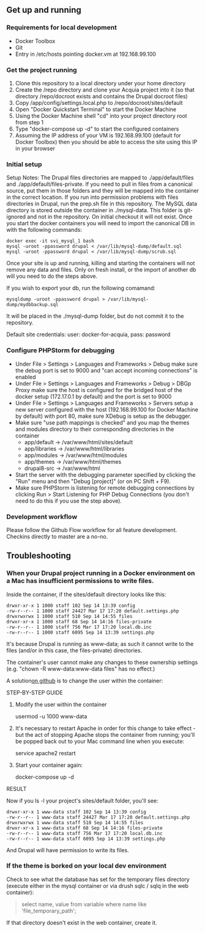 ## Get up and running

### Requirements for local development

- Docker Toolbox
- Git
- Entry in /etc/hosts pointing docker.vm at 192.168.99.100

### Get the project running

1. Clone this repository to a local directory under your home directory
2. Create the /repo directory and clone your Acquia project into it (so that directory /repo/docroot exists and contains the Drupal docroot files)
3. Copy /app/config/settings.local.php to /repo/docroot/sites/default
4. Open "Docker Quickstart Terminal" to start the Docker Machine
5. Using the Docker Machine shell "cd" into your project directory root from step 1
6. Type "docker-compose up -d" to start the configured containers
7. Assuming the IP address of your VM is 192.168.99.100 (default for Docker Toolbox) then you should be able to access
the site using this IP in your browser

### Initial setup

Setup Notes:
The Drupal files directories are mapped to ./app/default/files and ./app/default/files-private. If you need to pull in
files from a canonical source, put them in those folders and they will be mapped into the container in the correct
location.
If you run into permission problems with files directories in Drupal, run the prep.sh file in this repository.
The MySQL data directory is stored outside the container in ./mysql-data. This folder is git-ignored and not in the
repository. On initial checkout it will not exist. Once you start the docker containers you will need to import the
canonical DB in with the following commands:

    docker exec -it svi_mysql_1 bash
    mysql -uroot -ppassword drupal < /var/lib/mysql-dump/default.sql
    mysql -uroot -ppassword drupal < /var/lib/mysql-dump/scrub.sql

Once your site is up and running, killing and starting the containers will not remove any data and files. Only on fresh
install, or the import of another db will you need to do the steps above.

If you wish to export your db, run the following comamand:

    mysqldump -uroot -ppassword drupal > /var/lib/mysql-dump/mydbbackup.sql

It will be placed in the ./mysql-dump folder, but do not commit it to the repository.

Default site credentials: user: docker-for-acquia, pass: password

### Configure PHPStorm for debugging

- Under File > Settings > Languages and Frameworks > Debug make sure the debug port is set to 9000 and "can accept
incoming connections" is enabled
- Under File > Settings > Languages and Frameworks > Debug > DBGp Proxy make sure the host is configured for the bridged
host of the docker setup (172.17.0.1 by default) and the port is set to 9000
- Under File > Settings > Languages and Frameworks > Servers setup a new server configured with the host (192.168.99.100
for Docker Machine by default) with port 80, make sure XDebug is setup as the debugger.
- Make sure "use path mappings is checked" and you map the themes and modules directory to their corresponding
directories in the container
    - app/default -> /var/www/html/sites/default
    - app/libraries -> /var/www/html/libraries
    - app/modules -> /var/www/html/modules
    - app/themes -> /var/www/html/themes
    - drupal8-src -> /var/www/html
- Start the server with the debugging parameter specified by clicking the "Run" menu and then "Debug [project]" (or on
PC Shift + F9).
- Make sure PHPStorm is listening for remote debugging connections by clicking Run > Start Listening for PHP Debug
Connections (you don't need to do this if you use the step above).

### Development workflow

Please follow the Github Flow workflow for all feature development. Checkins directly to master are a no-no.

## Troubleshooting

### When your Drupal project running in a Docker environment on a Mac has insufficient permissions to write files.

Inside the container, if the sites/default directory looks like this:

    drwxr-xr-x 1 1000 staff 102 Sep 14 13:39 config
    -rw-r--r-- 1 1000 staff 24427 Mar 17 17:20 default.settings.php
    drwxrwxrwx 1 1000 staff 510 Sep 14 14:55 files
    drwxr-xr-x 1 1000 staff 68 Sep 14 14:16 files-private
    -rw-r--r-- 1 1000 staff 756 Mar 17 17:20 local.db.inc
    -rw-r--r-- 1 1000 staff 6095 Sep 14 13:39 settings.php

It's because Drupal is running as www-data; as such it cannot write to the files (and/or in this case, the files-private) directories.

The container's user cannot make any changes to these ownership settings (e.g. "chown -R www-data:www-data files" has no effect.)

A solution[on github](https://github.com/boot2docker/boot2docker/issues/587#issuecomment-114868208 "boot2docker on github") is to change the user within the container:

STEP-BY-STEP GUIDE

1. Modify the user within the container

     usermod -u 1000 www-data

2. It's necessary to restart Apache in order for this change to take effect - but the act of stopping Apache stops the container from running; you'll be popped back out to your Mac command line when you execute:

     service apache2 restart

3. Start your container again:

     docker-compose up -d

RESULT

Now if you ls -l your project's sites/default folder, you'll see:

    drwxr-xr-x 1 www-data staff 102 Sep 14 13:39 config
    -rw-r--r-- 1 www-data staff 24427 Mar 17 17:20 default.settings.php
    drwxrwxrwx 1 www-data staff 510 Sep 14 14:55 files
    drwxr-xr-x 1 www-data staff 68 Sep 14 14:16 files-private
    -rw-r--r-- 1 www-data staff 756 Mar 17 17:20 local.db.inc
    -rw-r--r-- 1 www-data staff 6095 Sep 14 13:39 settings.php

And Drupal will have permission to write its files.
### If the theme is borked on your local dev environment

Check to see what the database has set for the temporary files directory (execute either in the mysql container or via drush sqlc / sqlq in the web container):

>select name, value from variable where name like 'file_temporary_path';

If that directory doesn't exist in the web container, create it.


